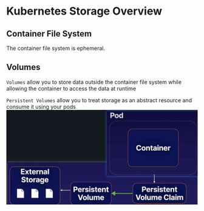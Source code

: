 # Kubernetes Storage Overview
## Container File System
The container file system is ephemeral.

## Volumes
`Volumes` allow you to store data outside the container file system while allowing the container to access the data at runtime

`Persistent Volumes` allow you to treat storage as an abstract resource and consume it using your pods 
![img](./img/persistent-volume.jpg)
